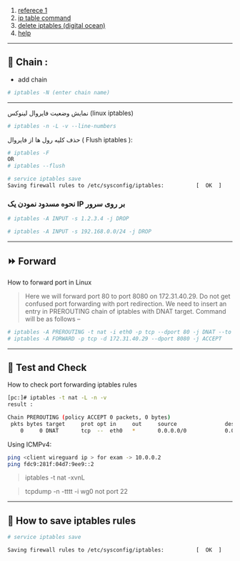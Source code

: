 1. [referece 1 ](https://parspack.com/blog/os/linux/how-to-configure-linux-server-iptables-firewall)
2. [ip table command ](https://linuxlearn.org/what-is-iptable/)
3. [delete iptables (digital ocean)](https://www.digitalocean.com/community/tutorials/how-to-list-and-delete-iptables-firewall-rules)
4. [help](https://linux.die.net/man/8/iptables)

---

## 🔗 Chain :

- add chain

```bash
# iptables -N (enter chain name)
```

---

نمایش وضعیت فایروال لینوکس (linux iptables)

```bash
# iptables -n -L -v --line-numbers
```

حذف کلیه رول ها از فایروال ( Flush iptables ):

```bash
# iptables -F
OR
# iptables --flush

# service iptables save
Saving firewall rules to /etc/sysconfig/iptables:          [  OK  ]
```

### نحوه مسدود نمودن یک IP بر روی سرور

```bash
# iptables -A INPUT -s 1.2.3.4 -j DROP

# iptables -A INPUT -s 192.168.0.0/24 -j DROP
```

---

## ⏩ Forward

How to forward port in Linux

> Here we will forward port 80 to port 8080 on 172.31.40.29. Do not get confused port forwarding with port redirection.
> We need to insert an entry in PREROUTING chain of iptables with DNAT target. Command will be as follows –

```bash
# iptables -A PREROUTING -t nat -i eth0 -p tcp --dport 80 -j DNAT --to 172.31.40.29:8080
# iptables -A FORWARD -p tcp -d 172.31.40.29 --dport 8080 -j ACCEPT
```

---

## 🚀 Test and Check

How to check port forwarding iptables rules

```bash
[pc:]# iptables -t nat -L -n -v
result :

Chain PREROUTING (policy ACCEPT 0 packets, 0 bytes)
 pkts bytes target     prot opt in     out     source               destination
    0     0 DNAT       tcp  --  eth0   *       0.0.0.0/0            0.0.0.0/0            tcp dpt:80 to:172.31.40.29:8080

```

Using ICMPv4:

```sh
ping <client wireguard ip > for exam -> 10.0.0.2
ping fdc9:281f:04d7:9ee9::2
```

> iptables -t nat -xvnL

> tcpdump -n -tttt -i wg0 not port 22

---

## 💾 How to save iptables rules

```bash
# service iptables save

Saving firewall rules to /etc/sysconfig/iptables:          [  OK  ]
```
